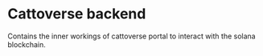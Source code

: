 # Cattoverse backend

Contains the inner workings of cattoverse portal to interact with the solana blockchain.